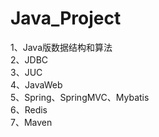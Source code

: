 # Java_Project
1、Java版数据结构和算法  
2、JDBC  
3、JUC  
4、JavaWeb  
5、Spring、SpringMVC、Mybatis  
6、Redis  
7、Maven  

